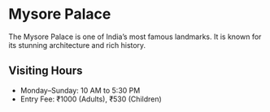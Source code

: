 # Mysore Palace  
The Mysore Palace is one of India’s most famous landmarks. It is known for its stunning architecture and rich history.  

## Visiting Hours  
- Monday–Sunday: 10 AM to 5:30 PM  
- Entry Fee: ₹1000 (Adults), ₹530 (Children)  
